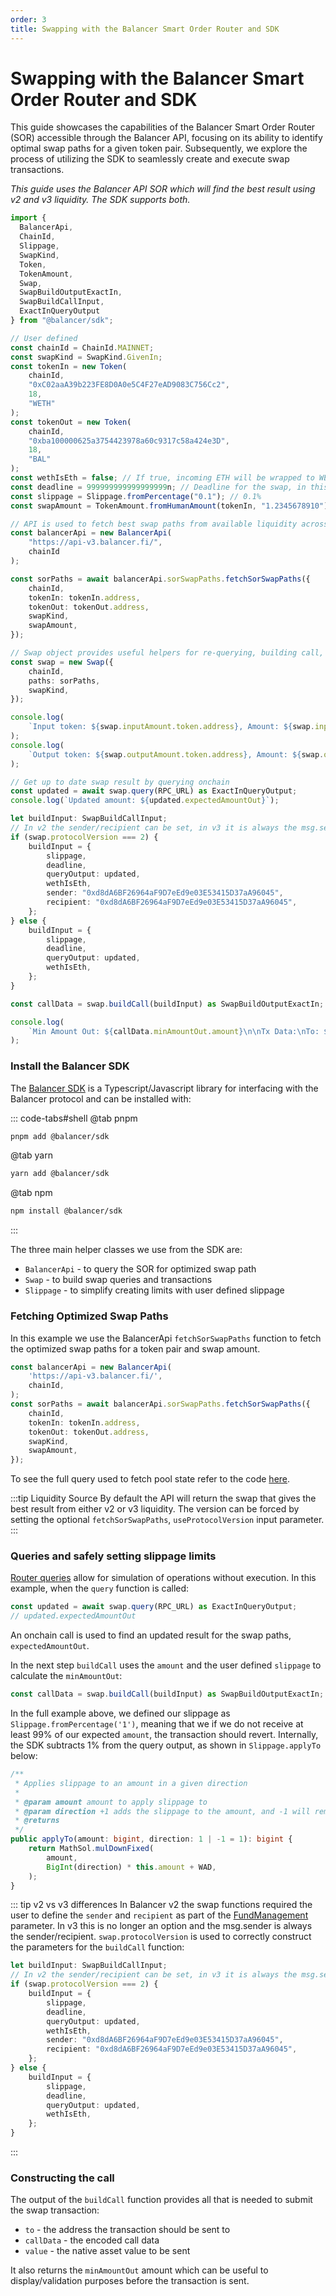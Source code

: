 ```yaml
---
order: 3
title: Swapping with the Balancer Smart Order Router and SDK
---
```


# Swapping with the Balancer Smart Order Router and SDK

This guide showcases the capabilities of the Balancer Smart Order Router (SOR) accessible through the Balancer API, focusing on its ability to identify optimal swap paths for a given token pair. Subsequently, we explore the process of utilizing the SDK to seamlessly create and execute swap transactions.

_This guide uses the Balancer API SOR which will find the best result using v2 and v3 liquidity. The SDK supports both._

```typescript
import {
  BalancerApi,
  ChainId,
  Slippage,
  SwapKind,
  Token,
  TokenAmount,
  Swap,
  SwapBuildOutputExactIn,
  SwapBuildCallInput,
  ExactInQueryOutput
} from "@balancer/sdk";

// User defined
const chainId = ChainId.MAINNET;
const swapKind = SwapKind.GivenIn;
const tokenIn = new Token(
    chainId,
    "0xC02aaA39b223FE8D0A0e5C4F27eAD9083C756Cc2",
    18,
    "WETH"
);
const tokenOut = new Token(
    chainId,
    "0xba100000625a3754423978a60c9317c58a424e3D",
    18,
    "BAL"
);
const wethIsEth = false; // If true, incoming ETH will be wrapped to WETH, otherwise the Vault will pull WETH tokens
const deadline = 999999999999999999n; // Deadline for the swap, in this case infinite
const slippage = Slippage.fromPercentage("0.1"); // 0.1%
const swapAmount = TokenAmount.fromHumanAmount(tokenIn, "1.2345678910");

// API is used to fetch best swap paths from available liquidity across v2 and v3
const balancerApi = new BalancerApi(
    "https://api-v3.balancer.fi/",
    chainId
);

const sorPaths = await balancerApi.sorSwapPaths.fetchSorSwapPaths({
    chainId,
    tokenIn: tokenIn.address,
    tokenOut: tokenOut.address,
    swapKind,
    swapAmount,
});

// Swap object provides useful helpers for re-querying, building call, etc
const swap = new Swap({
    chainId,
    paths: sorPaths,
    swapKind,
});

console.log(
    `Input token: ${swap.inputAmount.token.address}, Amount: ${swap.inputAmount.amount}`
);
console.log(
    `Output token: ${swap.outputAmount.token.address}, Amount: ${swap.outputAmount.amount}`
);

// Get up to date swap result by querying onchain
const updated = await swap.query(RPC_URL) as ExactInQueryOutput;
console.log(`Updated amount: ${updated.expectedAmountOut}`);

let buildInput: SwapBuildCallInput;
// In v2 the sender/recipient can be set, in v3 it is always the msg.sender
if (swap.protocolVersion === 2) {
    buildInput = {
        slippage,
        deadline,
        queryOutput: updated,
        wethIsEth,
        sender: "0xd8dA6BF26964aF9D7eEd9e03E53415D37aA96045",
        recipient: "0xd8dA6BF26964aF9D7eEd9e03E53415D37aA96045",
    };
} else {
    buildInput = {
        slippage,
        deadline,
        queryOutput: updated,
        wethIsEth,
    };
}

const callData = swap.buildCall(buildInput) as SwapBuildOutputExactIn;

console.log(
    `Min Amount Out: ${callData.minAmountOut.amount}\n\nTx Data:\nTo: ${callData.to}\nCallData: ${callData.callData}\nValue: ${callData.value}`
);
```

### Install the Balancer SDK

The [Balancer SDK](https://github.com/balancer/b-sdk) is a Typescript/Javascript library for interfacing with the Balancer protocol and can be installed with:

::: code-tabs#shell
@tab pnpm

```bash
pnpm add @balancer/sdk
```

@tab yarn

```bash
yarn add @balancer/sdk
```

@tab npm
```bash
npm install @balancer/sdk
```
:::

The three main helper classes we use from the SDK are:
* `BalancerApi` - to query the SOR for optimized swap path
* `Swap` - to build swap queries and transactions
* `Slippage` - to simplify creating limits with user defined slippage 

### Fetching Optimized Swap Paths

In this example we use the BalancerApi `fetchSorSwapPaths` function to fetch the optimized swap paths for a token pair and swap amount. 
```typescript
const balancerApi = new BalancerApi(
    'https://api-v3.balancer.fi/',
    chainId,
);
const sorPaths = await balancerApi.sorSwapPaths.fetchSorSwapPaths({
    chainId,
    tokenIn: tokenIn.address,
    tokenOut: tokenOut.address,
    swapKind,
    swapAmount,
});
```
To see the full query used to fetch pool state refer to the code [here](https://github.com/balancer/b-sdk/blob/main/src/data/providers/balancer-api/modules/sorSwapPaths/index.ts#L19).

:::tip Liquidity Source
By default the API will return the swap that gives the best result from either v2 or v3 liquidity. The version can be forced by setting the optional `fetchSorSwapPaths`, `useProtocolVersion` input parameter.
:::

### Queries and safely setting slippage limits

[Router queries](../../concepts/router/queries.md) allow for simulation of operations without execution. In this example, when the `query` function is called: 

```typescript
const updated = await swap.query(RPC_URL) as ExactInQueryOutput;
// updated.expectedAmountOut
```
An onchain call is used to find an updated result for the swap paths, `expectedAmountOut`.

In the next step `buildCall` uses the `amount` and the user defined `slippage` to calculate the `minAmountOut`:
```typescript
const callData = swap.buildCall(buildInput) as SwapBuildOutputExactIn;
```

In the full example above, we defined our slippage as `Slippage.fromPercentage('1')`, meaning that we if we do not receive at least 99% of our expected `amount`, the transaction should revert.
Internally, the SDK subtracts 1% from the query output, as shown in `Slippage.applyTo` below:

```typescript
/**
 * Applies slippage to an amount in a given direction
 *
 * @param amount amount to apply slippage to
 * @param direction +1 adds the slippage to the amount, and -1 will remove the slippage from the amount
 * @returns
 */
public applyTo(amount: bigint, direction: 1 | -1 = 1): bigint {
    return MathSol.mulDownFixed(
        amount,
        BigInt(direction) * this.amount + WAD,
    );
}
```

::: tip v2 vs v3 differences
In Balancer v2 the swap functions required the user to define the `sender` and `recipient` as part of the [FundManagement](https://docs.balancer.fi/reference/swaps/batch-swaps.html#fundmanagement-struct) parameter. In v3 this is no longer an option and the msg.sender is always the sender/recipient. `swap.protocolVersion` is used to correctly construct the parameters for the `buildCall` function:

```typescript
let buildInput: SwapBuildCallInput;
// In v2 the sender/recipient can be set, in v3 it is always the msg.sender
if (swap.protocolVersion === 2) {
    buildInput = {
        slippage,
        deadline,
        queryOutput: updated,
        wethIsEth,
        sender: "0xd8dA6BF26964aF9D7eEd9e03E53415D37aA96045",
        recipient: "0xd8dA6BF26964aF9D7eEd9e03E53415D37aA96045",
    };
} else {
    buildInput = {
        slippage,
        deadline,
        queryOutput: updated,
        wethIsEth,
    };
}
```
:::


### Constructing the call

The output of the `buildCall` function provides all that is needed to submit the swap transaction:
* `to` - the address the transaction should be sent to
* `callData` - the encoded call data
* `value` - the native asset value to be sent

It also returns the `minAmountOut` amount which can be useful to display/validation purposes before the transaction is sent.
